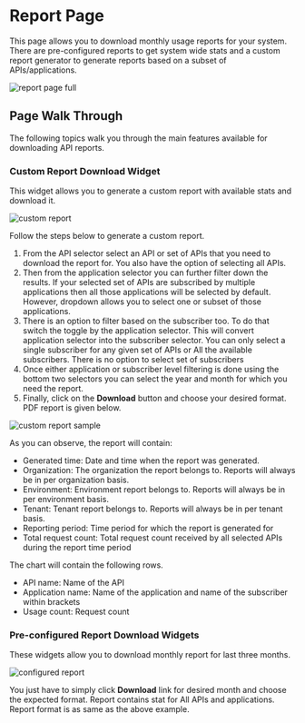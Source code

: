 # Report Page
This page allows you to download monthly usage reports for your system. There are pre-configured reports to get
 system wide stats and a custom report generator to generate reports based on a subset of APIs/applications.

![report page full]({{base_path}}/assets/img/observe/report/report-page-full.png)
## Page Walk Through
The following topics walk you through the main features available for downloading API reports.

### Custom Report Download Widget
This widget allows you to generate a custom report with available stats and download it. 

![custom report]({{base_path}}/assets/img/observe/report/custom-report.png)

Follow the steps below to generate a custom report.
1. From the API selector select an API or set of APIs that you need to download the report for. You also have the option of selecting all APIs.
2. Then from the application selector you can further filter down the results. If your selected set of APIs are subscribed by multiple applications then all those applications will be selected by default. 
However, dropdown allows you to select one or subset of those applications.
3. There is an option to filter based on the subscriber too. To do that switch the toggle by the application selector. This will convert application selector into the subscriber selector. 
You can only select a single subscriber for any given set of APIs or All the available subscribers. There is no option to select set of subscribers
4. Once either application or subscriber level filtering is done using the bottom two selectors you can select the year and month for which you need the report.
5. Finally, click on the **Download** button and choose your desired format. PDF report is given below.

![custom report sample]({{base_path}}/assets/img/observe/report/custom-report-sample.png)

As you can observe, the report will contain:
- Generated time: Date and time when the report was generated.
- Organization: The organization the report belongs to. Reports will always be in per organization basis.
- Environment: Environment report belongs to. Reports will always be in per environment basis.
- Tenant: Tenant report belongs to. Reports will always be in per tenant basis.
- Reporting period: Time period for which the report is generated for
- Total request count: Total request count received by all selected APIs during the report time period

The chart will contain the following rows.

- API name: Name of the API
- Application name: Name of the application and name of the subscriber within brackets
- Usage count: Request count

### Pre-configured Report Download Widgets
These widgets allow you to download monthly report for last three months.

![configured report]({{base_path}}/assets/img/observe/report/configured-report.png)

You just have to simply click **Download** link for desired month and choose the expected format. Report contains stat for All APIs and applications. Report format is as same as the above example.

